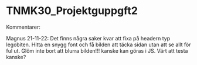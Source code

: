 # TNMK30_Projektguppgft2

Kommentarer:

Magnus 21-11-22: Det finns några saker kvar att fixa på headern typ legobiten. Hitta en snygg font och få bilden att täcka sidan utan att se allt för ful ut. Glöm inte bort att blurra bilden!!! kanske kan göras i JS. Värt att testa kanske?
